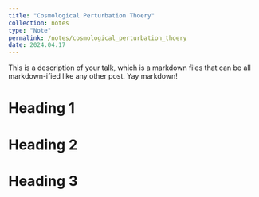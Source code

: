 ```yaml
---
title: "Cosmological Perturbation Thoery"
collection: notes
type: "Note"
permalink: /notes/cosmological_perturbation_thoery
date: 2024.04.17
---
```


This is a description of your talk, which is a markdown files that can be all markdown-ified like any other post. Yay markdown!

Heading 1
=====

Heading 2
======

Heading 3
======
